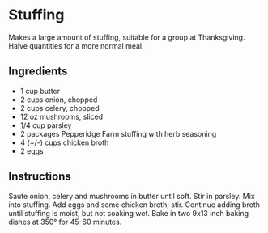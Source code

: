 # Stuffing

Makes a large amount of stuffing, suitable for a group at Thanksgiving. Halve quantities for a more normal meal.

## Ingredients

* 1 cup butter
* 2 cups onion, chopped
* 2 cups celery, chopped
* 12 oz mushrooms, sliced
* 1/4 cup parsley
* 2 packages Pepperidge Farm stuffing with herb seasoning
* 4 (+/-) cups chicken broth
* 2 eggs

## Instructions

Saute onion, celery and mushrooms in butter until soft. Stir in parsley. Mix into stuffing. Add eggs and some chicken broth; stir. Continue adding broth until stuffing is moist, but not soaking wet. Bake in two 9x13 inch baking dishes at 350° for 45-60 minutes.